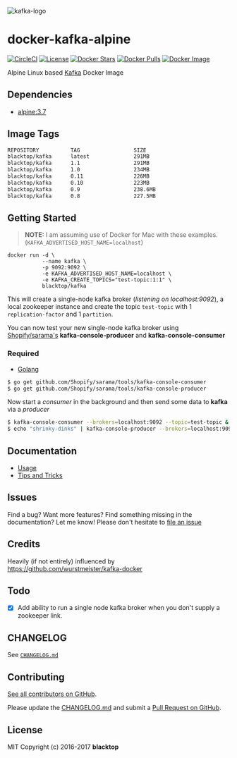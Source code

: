 ![kafka-logo](https://raw.githubusercontent.com/blacktop/docker-kafka-alpine/master/docs/kafka-logo.png)

# docker-kafka-alpine

[![CircleCI](https://circleci.com/gh/blacktop/docker-kafka-alpine.png?style=shield)](https://circleci.com/gh/blacktop/docker-kafka-alpine) [![License](http://img.shields.io/:license-mit-blue.svg)](http://doge.mit-license.org) [![Docker Stars](https://img.shields.io/docker/stars/blacktop/kafka.svg)](https://hub.docker.com/r/blacktop/kafka/) [![Docker Pulls](https://img.shields.io/docker/pulls/blacktop/kafka.svg)](https://hub.docker.com/r/blacktop/kafka/) [![Docker Image](https://img.shields.io/badge/docker%20image-291MB-blue.svg)](https://hub.docker.com/r/blacktop/kafka/)

Alpine Linux based [Kafka](http://kafka.apache.org/downloads.html) Docker Image

## Dependencies

* [alpine:3.7](https://hub.docker.com/_/alpine/)

## Image Tags

```bash
REPOSITORY          TAG                 SIZE
blacktop/kafka      latest              291MB
blacktop/kafka      1.1                 291MB
blacktop/kafka      1.0                 234MB
blacktop/kafka      0.11                226MB
blacktop/kafka      0.10                223MB
blacktop/kafka      0.9                 238.6MB
blacktop/kafka      0.8                 227.5MB
```

## Getting Started

> **NOTE:** I am assuming use of Docker for Mac with these examples. (`KAFKA_ADVERTISED_HOST_NAME=localhost`)

```
docker run -d \
           --name kafka \
           -p 9092:9092 \
           -e KAFKA_ADVERTISED_HOST_NAME=localhost \
           -e KAFKA_CREATE_TOPICS="test-topic:1:1" \
           blacktop/kafka
```

This will create a single-node kafka broker (_listening on localhost:9092_), a local zookeeper instance and create the topic `test-topic` with 1 `replication-factor` and 1 `partition`.

You can now test your new single-node kafka broker using [Shopify/sarama's](https://github.com/Shopify/sarama) **kafka-console-producer** and **kafka-console-consumer**

### Required

* [Golang](https://golang.org/doc/install)

```bash
$ go get github.com/Shopify/sarama/tools/kafka-console-consumer
$ go get github.com/Shopify/sarama/tools/kafka-console-producer
```

Now start a _consumer_ in the background and then send some data to **kafka** via a _producer_

```bash
$ kafka-console-consumer --brokers=localhost:9092 --topic=test-topic &
$ echo "shrinky-dinks" | kafka-console-producer --brokers=localhost:9092 --topic=test-topic
```

## Documentation

* [Usage](https://github.com/blacktop/docker-kafka-alpine/blob/master/docs/usage.md)
* [Tips and Tricks](https://github.com/blacktop/docker-kafka-alpine/blob/master/docs/tips.md)

## Issues

Find a bug? Want more features? Find something missing in the documentation? Let me know! Please don't hesitate to [file an issue](https://github.com/blacktop/docker-kafka-alpine/issues/new)

## Credits

Heavily (if not entirely) influenced by <https://github.com/wurstmeister/kafka-docker>

## Todo

* [x] Add ability to run a single node kafka broker when you don't supply a zookeeper link.

## CHANGELOG

See [`CHANGELOG.md`](https://github.com/blacktop/docker-kafka-alpine/blob/master/CHANGELOG.md)

## Contributing

[See all contributors on GitHub](https://github.com/blacktop/docker-kafka-alpine/graphs/contributors).

Please update the [CHANGELOG.md](https://github.com/blacktop/docker-kafka-alpine/blob/master/CHANGELOG.md) and submit a [Pull Request on GitHub](https://help.github.com/articles/using-pull-requests/).

## License

MIT Copyright (c) 2016-2017 **blacktop**
